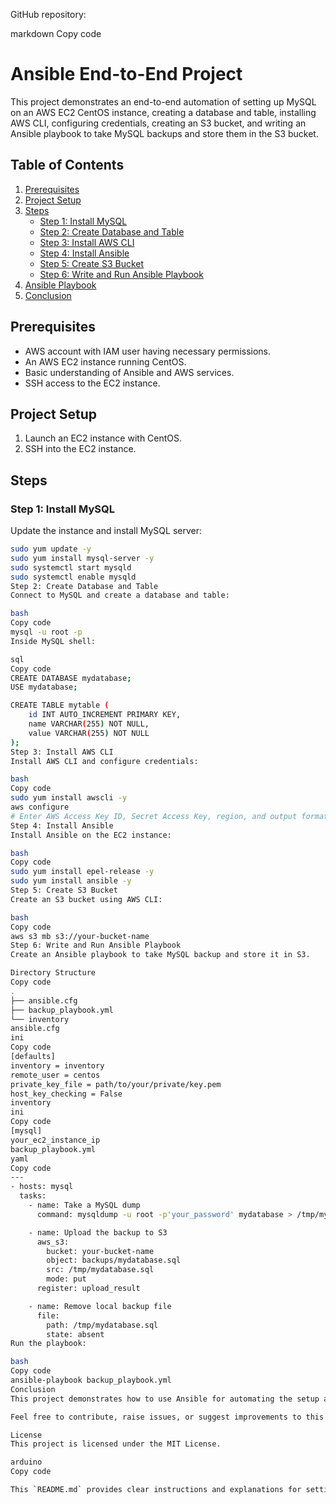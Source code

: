  GitHub repository:

markdown
Copy code
# Ansible End-to-End Project

This project demonstrates an end-to-end automation of setting up MySQL on an AWS EC2 CentOS instance, creating a database and table, installing AWS CLI, configuring credentials, creating an S3 bucket, and writing an Ansible playbook to take MySQL backups and store them in the S3 bucket.

## Table of Contents

1. [Prerequisites](#prerequisites)
2. [Project Setup](#project-setup)
3. [Steps](#steps)
    - [Step 1: Install MySQL](#step-1-install-mysql)
    - [Step 2: Create Database and Table](#step-2-create-database-and-table)
    - [Step 3: Install AWS CLI](#step-3-install-aws-cli)
    - [Step 4: Install Ansible](#step-4-install-ansible)
    - [Step 5: Create S3 Bucket](#step-5-create-s3-bucket)
    - [Step 6: Write and Run Ansible Playbook](#step-6-write-and-run-ansible-playbook)
4. [Ansible Playbook](#ansible-playbook)
5. [Conclusion](#conclusion)

## Prerequisites

- AWS account with IAM user having necessary permissions.
- An AWS EC2 instance running CentOS.
- Basic understanding of Ansible and AWS services.
- SSH access to the EC2 instance.

## Project Setup

1. Launch an EC2 instance with CentOS.
2. SSH into the EC2 instance.

## Steps

### Step 1: Install MySQL

Update the instance and install MySQL server:

```bash
sudo yum update -y
sudo yum install mysql-server -y
sudo systemctl start mysqld
sudo systemctl enable mysqld
Step 2: Create Database and Table
Connect to MySQL and create a database and table:

bash
Copy code
mysql -u root -p
Inside MySQL shell:

sql
Copy code
CREATE DATABASE mydatabase;
USE mydatabase;

CREATE TABLE mytable (
    id INT AUTO_INCREMENT PRIMARY KEY,
    name VARCHAR(255) NOT NULL,
    value VARCHAR(255) NOT NULL
);
Step 3: Install AWS CLI
Install AWS CLI and configure credentials:

bash
Copy code
sudo yum install awscli -y
aws configure
# Enter AWS Access Key ID, Secret Access Key, region, and output format
Step 4: Install Ansible
Install Ansible on the EC2 instance:

bash
Copy code
sudo yum install epel-release -y
sudo yum install ansible -y
Step 5: Create S3 Bucket
Create an S3 bucket using AWS CLI:

bash
Copy code
aws s3 mb s3://your-bucket-name
Step 6: Write and Run Ansible Playbook
Create an Ansible playbook to take MySQL backup and store it in S3.

Directory Structure
Copy code
.
├── ansible.cfg
├── backup_playbook.yml
└── inventory
ansible.cfg
ini
Copy code
[defaults]
inventory = inventory
remote_user = centos
private_key_file = path/to/your/private/key.pem
host_key_checking = False
inventory
ini
Copy code
[mysql]
your_ec2_instance_ip
backup_playbook.yml
yaml
Copy code
---
- hosts: mysql
  tasks:
    - name: Take a MySQL dump
      command: mysqldump -u root -p'your_password' mydatabase > /tmp/mydatabase.sql

    - name: Upload the backup to S3
      aws_s3:
        bucket: your-bucket-name
        object: backups/mydatabase.sql
        src: /tmp/mydatabase.sql
        mode: put
      register: upload_result

    - name: Remove local backup file
      file:
        path: /tmp/mydatabase.sql
        state: absent
Run the playbook:

bash
Copy code
ansible-playbook backup_playbook.yml
Conclusion
This project demonstrates how to use Ansible for automating the setup and backup of a MySQL database on an AWS EC2 instance and storing the backup in an S3 bucket. By following the steps outlined, you can ensure that your database backups are automated and securely stored in AWS S3.

Feel free to contribute, raise issues, or suggest improvements to this project.

License
This project is licensed under the MIT License.

arduino
Copy code

This `README.md` provides clear instructions and explanations for setting up and automating the MySQL backup process using Ansible on an AWS EC2 instance, making it easy for others to understand and follow.





